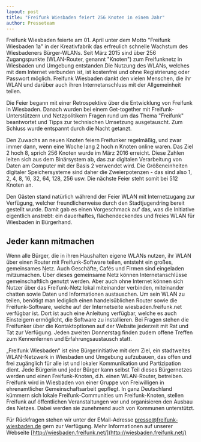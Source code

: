 ```yaml
---
layout: post
title: "Freifunk Wiesbaden feiert 256 Knoten in einem Jahr"
author: Presseteam
---
```


Freifunk Wiesbaden feierte am 01. April unter
dem Motto "Freifunk Wiesbaden 1a" in der Kreativfabrik das erfreulich
schnelle Wachstum des Wiesbadeners Bürger-WLANs. Seit März 2015 sind
über 256 Zugangspunkte (WLAN-Router, genannt "Knoten") zum Freifunknetz
in Wiesbaden und Umgebung entstanden.Die Nutzung des WLANs, welches mit
dem Internet verbunden ist, ist kostenfrei und ohne Registrierung oder
Passwort möglich. Freifunk Wiesbaden dankt den vielen Menschen, die ihr
WLAN und darüber auch ihren Internetanschluss mit der Allgemeinheit teilen.

Die Feier begann mit einer Retrospektive über die Entwicklung von
Freifunk in Wiesbaden. Danach wurden bei einem Get-together mit
Freifunk-Unterstützern und Netzpolitikern Fragen rund um das Thema
"Freifunk" beantwortet und Tipps zur technischen Umsetzung ausgetauscht.
Zum Schluss wurde entspannt durch die Nacht getanzt.

Den Zuwachs an neuen Knoten feiern Freifunker regelmäßig, und zwar immer
dann, wenn eine Woche lang 2 hoch n Knoten online waren. Das Ziel 2 hoch
8, sprich 256 Knoten wurde im März 2016 erreicht. Diese Zahlen leiten
sich aus dem Binärsystem ab, das zur digitalen Verarbeitung von Daten am
Computer mit der Basis 2 verwendet wird. Die Größeneinheiten digitaler
Speichersysteme sind daher die Zweierpotenzen - das sind also 1, 2, 4,
8, 16, 32, 64, 128, 256 usw. Die nächste Feier steht somit bei 512
Knoten an.

Den Gästen stand natürlich während der Feier WLAN mit Internetzugang zur
Verfügung, welcher freundlicherweise durch den Stadtjugendring bereit
gestellt wurde. Damit  gab es einen Vorgeschmack auf das, was die
Initiative eigentlich anstrebt: ein dauerhaftes, flächendeckendes und
freies WLAN für Wiesbaden in Bürgerhand.

## Jeder kann mitmachen

Wenn alle Bürger, die in ihren Haushalten eigene WLANs nutzen, ihr WLAN
über einen Router mit Freifunk-Software teilen, entsteht ein großes,
gemeinsames Netz. Auch Geschäfte, Cafés und Firmen sind eingeladen
mitzumachen. Über dieses gemeinsame Netz können Internetanschlüsse
gemeinschaftlich genutzt werden. Aber auch ohne Internet können sich
Nutzer über das Freifunk-Netz lokal miteinander verbinden, miteinander
chatten sowie Daten und Informationen austauschen. Um sein WLAN zu
teilen, benötigt man lediglich einen handelsüblichen Router sowie die
Freifunk-Software, welche auf der Internetseite wiesbaden.freifunk.net
verfügbar ist. Dort ist auch eine Anleitung verfügbar, welche es auch
Einsteigern ermöglicht, die Software zu installieren. Bei Fragen stehen
die Freifunker über die Kontaktoptionen auf der Website jederzeit mit
Rat und Tat zur Verfügung. Jeden zweiten Donnerstag finden zudem offene
Treffen zum Kennenlernen und Erfahrungsaustausch statt.

„Freifunk Wiesbaden“ ist eine Bürgerinitiative mit dem Ziel, ein
stadtweites WLAN­-Netzwerk in Wiesbaden und Umgebung aufzubauen, das
offen und frei zugänglich für alle ist und lokaler Kommunikation und
Partizipation dient. Jede Bürgerin und jeder Bürger kann selbst Teil
dieses Bürgernetzes werden und einen Freifunk­-Knoten, d.h. einen
WLAN­-Router, betreiben. Freifunk wird in Wiesbaden von einer Gruppe von
Freiwilligen in ehrenamtlicher Gemeinschaftsarbeit gepflegt. In ganz
Deutschland kümmern sich lokale Freifunk-Communities um
Freifunk-Knoten, stellen Freifunk auf öffentlichen Veranstaltungen vor
und organisieren den Ausbau des Netzes. Dabei werden sie zunehmend auch
von Kommunen unterstützt.

Für Rückfragen stehen wir unter der E­Mail-Adresse
[presse@freifunk­wiesbaden.de](mailto:presse@freifunk-wiesbaden.de) gern zur Verfügung. Mehr Informationen auf
unserer Webseite [http://wiesbaden.freifunk.net/](http://wiesbaden.freifunk.net/)
